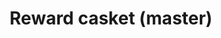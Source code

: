 ---
layout: item
title: Reward casket (master)
item-id: 19836
datatable: true
id: 19836
name: "Reward casket (master)"
members: true
lowalch: 20
highalch: 30
examine: "I hope it's bigger on the inside."
monsters:
  - id: 2212
    name: "Spiritual mage"
    members: true
    combat_level: 120
    wiki_url: "https://oldschool.runescape.wiki/w/Spiritual_mage#Saradomin"
    drops:
      - quantity: "1"
        rarity: 1
    image: "https://oldschool.runescape.wiki/images/f/f0/Spiritual_mage_%28Zamorak%29.png?b48cd"
  - id: 2244
    name: "Spiritual mage"
    members: true
    combat_level: 121
    wiki_url: "https://oldschool.runescape.wiki/w/Spiritual_mage#Bandos"
    drops:
      - quantity: "1"
        rarity: 1
    image: "https://oldschool.runescape.wiki/images/f/f0/Spiritual_mage_%28Zamorak%29.png?b48cd"
  - id: 3168
    name: "Spiritual mage"
    members: true
    combat_level: 122
    wiki_url: "https://oldschool.runescape.wiki/w/Spiritual_mage#Armadyl"
    drops:
      - quantity: "1"
        rarity: 1
    image: "https://oldschool.runescape.wiki/images/f/f0/Spiritual_mage_%28Zamorak%29.png?b48cd"
---